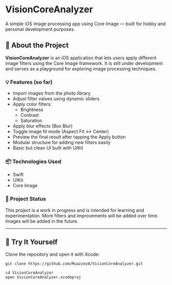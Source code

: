 # VisionCoreAnalyzer

A simple iOS image processing app using Core Image — built for hobby and personal development purposes.

## 🧠 About the Project

**VisionCoreAnalyzer** is an iOS application that lets users apply different image filters using the Core Image framework. It is still under development and serves as a playground for exploring image processing techniques.

### 💡 Features (so far)
- Import images from the photo library
- Adjust filter values using dynamic sliders
- Apply color filters:
  - Brightness
  - Contrast
  - Saturation
- Apply blur effects (Box Blur)
- Toggle image fit mode (Aspect Fit ↔ Center)
- Preview the final result after tapping the Apply button
- Modular structure for adding new filters easily
- Basic but clean UI built with UIKit


### 📦 Technologies Used
- Swift
- UIKit
- Core Image

### 🚧 Project Status
This project is a work in progress and is intended for learning and experimentation. More filters and improvements will be added over time. Images will be added in the future.

---

## 🧪 Try It Yourself

Clone the repository and open it with Xcode:

```
git clone https://github.com/MuazzezA/VisionCoreAnalyzer.git

cd VisionCoreAnalyzer
open VisionCoreAnalyzer.xcodeproj
```
